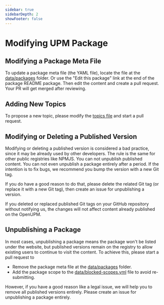 ```yaml
---
sidebar: true
sidebarDepth: 2
showFooter: false
---
```

# Modifying UPM Package

## Modifying a Package Meta File

To update a package meta file (the YAML file), locate the file at the [data/packages](https://github.com/openupm/openupm/tree/master/data/packages) folder. Or use the "Edit this package" link at the end of the package README package. Then edit the content and create a pull request. Your PR will get merged after reviewing.

## Adding New Topics

To propose a new topic, please modify the [topics file](https://github.com/openupm/openupm/blob/master/data/topics.yml) and start a pull request.

## Modifying or Deleting a Published Version

Modifying or deleting a published version is considered a bad practice, since it may be already used by other developers. The rule is the same for other public registries like NPMJS. You can not unpublish published content. You can not even unpublish a package entirely after a period. If the intention is to fix bugs, we recommend you bump the version with a new Git tag.

If you do have a good reason to do that, please delete the related Git tag (or replace it with a new Git tag), then create an issue for unpublishing a version.

If you deleted or replaced published Git tags on your GitHub repository without notifying us, the changes will not affect content already published on the OpenUPM.

## Unpublishing a Package

In most cases, unpublishing a package means the package won't be listed under the website, but published versions remain on the registry to allow existing users to continue to visit the content. To achieve this, please start a pull request to
- Remove the package meta file at the [data/packages](https://github.com/openupm/openupm/tree/master/data/packages) folder.
- Add the package scope to the [data/blocked-scopes.yml](https://github.com/openupm/openupm/tree/master/data/blocked-scopes.yml) file to avoid re-submitting.

However, if you have a good reason like a legal issue, we will help you to remove all published versions entirely. Please create an issue for unpublishing a package entirely.
